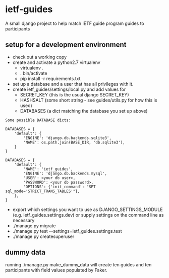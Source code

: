 # ietf-guides
A small django project to help match IETF guide program guides to participants

## setup for a development environment
* check out a working copy
* create and activate a python2.7 virtualenv
  - virtualenv .
  - . bin/activate
  - pip install -r requirements.txt
* set up a database and a user that has all privileges with it.
* create ietf_guides/settings/local.py and add values for
  - SECRET_KEY   (this is the usual django SECRET_KEY)
  - HASHSALT     (some short string - see guides/utils.py for how this is used)
  - DATABASES    (a dict matching the database you set up above)
```
Some possible DATABASE dicts:

DATABASES = {
    'default': {
        'ENGINE': 'django.db.backends.sqlite3',
        'NAME': os.path.join(BASE_DIR, 'db.sqlite3'),
    }
}

DATABASES = {
    'default': {
        'NAME': 'ietf_guides',
        'ENGINE': 'django.db.backends.mysql',
        'USER': <your db user>,
        'PASSWORD': <your db password>,
        'OPTIONS': {'init_command': "SET sql_mode='STRICT_TRANS_TABLES'"},
    },
}
```
* export which settings you want to use as DJANGO_SETTINGS_MODULE (e.g. ietf_guides.settings.dev) or supply settings on the command line as necessary
* ./manage.py migrate
* ./manage.py test --settings=ietf_guides.settings.test
* ./manage.py createsuperuser

## dummy data
running ./manage.py make_dummy_data will create ten guides and ten participants with field values populated by Faker.

